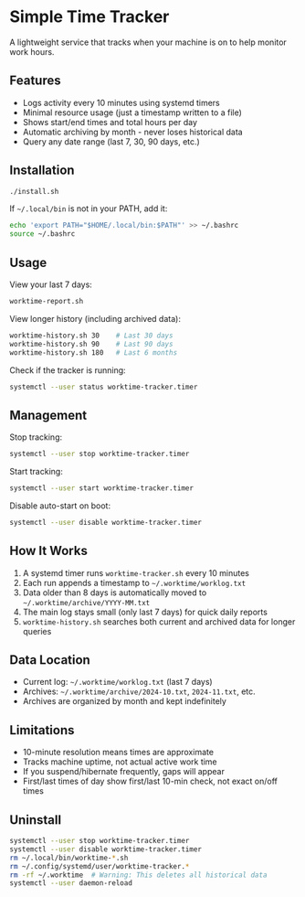 # Simple Time Tracker

A lightweight service that tracks when your machine is on to help monitor work hours.

## Features
- Logs activity every 10 minutes using systemd timers
- Minimal resource usage (just a timestamp written to a file)
- Shows start/end times and total hours per day
- Automatic archiving by month - never loses historical data
- Query any date range (last 7, 30, 90 days, etc.)

## Installation

```bash
./install.sh
```

If `~/.local/bin` is not in your PATH, add it:
```bash
echo 'export PATH="$HOME/.local/bin:$PATH"' >> ~/.bashrc
source ~/.bashrc
```

## Usage

View your last 7 days:
```bash
worktime-report.sh
```

View longer history (including archived data):
```bash
worktime-history.sh 30    # Last 30 days
worktime-history.sh 90    # Last 90 days
worktime-history.sh 180   # Last 6 months
```

Check if the tracker is running:
```bash
systemctl --user status worktime-tracker.timer
```

## Management

Stop tracking:
```bash
systemctl --user stop worktime-tracker.timer
```

Start tracking:
```bash
systemctl --user start worktime-tracker.timer
```

Disable auto-start on boot:
```bash
systemctl --user disable worktime-tracker.timer
```

## How It Works

1. A systemd timer runs `worktime-tracker.sh` every 10 minutes
2. Each run appends a timestamp to `~/.worktime/worklog.txt`
3. Data older than 8 days is automatically moved to `~/.worktime/archive/YYYY-MM.txt`
4. The main log stays small (only last 7 days) for quick daily reports
5. `worktime-history.sh` searches both current and archived data for longer queries

## Data Location

- Current log: `~/.worktime/worklog.txt` (last 7 days)
- Archives: `~/.worktime/archive/2024-10.txt`, `2024-11.txt`, etc.
- Archives are organized by month and kept indefinitely

## Limitations

- 10-minute resolution means times are approximate
- Tracks machine uptime, not actual active work time
- If you suspend/hibernate frequently, gaps will appear
- First/last times of day show first/last 10-min check, not exact on/off times

## Uninstall

```bash
systemctl --user stop worktime-tracker.timer
systemctl --user disable worktime-tracker.timer
rm ~/.local/bin/worktime-*.sh
rm ~/.config/systemd/user/worktime-tracker.*
rm -rf ~/.worktime  # Warning: This deletes all historical data
systemctl --user daemon-reload
```
